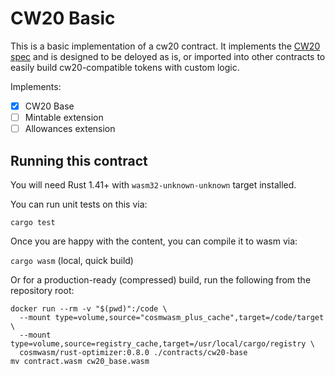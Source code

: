 # CW20 Basic

This is a basic implementation of a cw20 contract. It implements
the [CW20 spec](../../packages/cw20/README.md) and is designed to
be deloyed as is, or imported into other contracts to easily build
cw20-compatible tokens with custom logic.

Implements:

- [x] CW20 Base
- [ ] Mintable extension
- [ ] Allowances extension

## Running this contract

You will need Rust 1.41+ with `wasm32-unknown-unknown` target installed.

You can run unit tests on this via: 

`cargo test`

Once you are happy with the content, you can compile it to wasm via:

`cargo wasm` (local, quick build)

Or for a production-ready (compressed) build, run the following from the
repository root:

```
docker run --rm -v "$(pwd)":/code \
  --mount type=volume,source="cosmwasm_plus_cache",target=/code/target \
  --mount type=volume,source=registry_cache,target=/usr/local/cargo/registry \
  cosmwasm/rust-optimizer:0.8.0 ./contracts/cw20-base
mv contract.wasm cw20_base.wasm
```